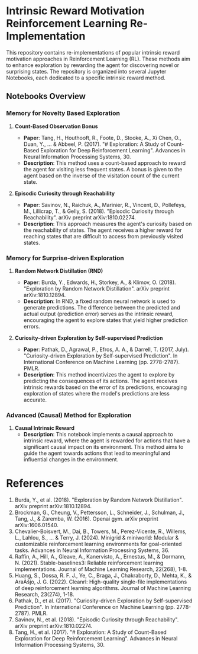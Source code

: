 # Intrinsic Reward Motivation Reinforcement Learning Re-Implementation

This repository contains re-implementations of popular intrinsic reward motivation approaches in Reinforcement Learning (RL). These methods aim to enhance exploration by rewarding the agent for discovering novel or surprising states. The repository is organized into several Jupyter Notebooks, each dedicated to a specific intrinsic reward method.

## Notebooks Overview

### Memory for Novelty Based Exploration

1. **Count-Based Observation Bonus**
   - **Paper**: Tang, H., Houthooft, R., Foote, D., Stooke, A., Xi Chen, O., Duan, Y., ... & Abbeel, P. (2017). "# Exploration: A Study of Count-Based Exploration for Deep Reinforcement Learning". Advances in Neural Information Processing Systems, 30.
   - **Description**: This method uses a count-based approach to reward the agent for visiting less frequent states. A bonus is given to the agent based on the inverse of the visitation count of the current state.

2. **Episodic Curiosity through Reachability**
   - **Paper**: Savinov, N., Raichuk, A., Marinier, R., Vincent, D., Pollefeys, M., Lillicrap, T., & Gelly, S. (2018). "Episodic Curiosity through Reachability". arXiv preprint arXiv:1810.02274.
   - **Description**: This approach measures the agent's curiosity based on the reachability of states. The agent receives a higher reward for reaching states that are difficult to access from previously visited states.

### Memory for Surprise-driven Exploration

1. **Random Network Distillation (RND)**
   - **Paper**: Burda, Y., Edwards, H., Storkey, A., & Klimov, O. (2018). "Exploration by Random Network Distillation". arXiv preprint arXiv:1810.12894.
   - **Description**: In RND, a fixed random neural network is used to generate predictions. The difference between the predicted and actual output (prediction error) serves as the intrinsic reward, encouraging the agent to explore states that yield higher prediction errors.

2. **Curiosity-driven Exploration by Self-supervised Prediction**
   - **Paper**: Pathak, D., Agrawal, P., Efros, A. A., & Darrell, T. (2017, July). "Curiosity-driven Exploration by Self-supervised Prediction". In International Conference on Machine Learning (pp. 2778-2787). PMLR.
   - **Description**: This method incentivizes the agent to explore by predicting the consequences of its actions. The agent receives intrinsic rewards based on the error of its predictions, encouraging exploration of states where the model's predictions are less accurate.

### Advanced (Causal) Method for Exploration

1. **Causal Intrinsic Reward**
   - **Description**: This notebook implements a causal approach to intrinsic reward, where the agent is rewarded for actions that have a significant causal impact on its environment. This method aims to guide the agent towards actions that lead to meaningful and influential changes in the environment.

# References
1. Burda, Y., et al. (2018). "Exploration by Random Network Distillation". arXiv preprint arXiv:1810.12894.
2. Brockman, G., Cheung, V., Pettersson, L., Schneider, J., Schulman, J., Tang, J., & Zaremba, W. (2016). Openai gym. arXiv preprint arXiv:1606.01540.
3. Chevalier-Boisvert, M., Dai, B., Towers, M., Perez-Vicente, R., Willems, L., Lahlou, S., ... & Terry, J. (2024). Minigrid & miniworld: Modular & customizable reinforcement learning environments for goal-oriented tasks. Advances in Neural Information Processing Systems, 36.
4. Raffin, A., Hill, A., Gleave, A., Kanervisto, A., Ernestus, M., & Dormann, N. (2021). Stable-baselines3: Reliable reinforcement learning implementations. Journal of Machine Learning Research, 22(268), 1-8.
5. Huang, S., Dossa, R. F. J., Ye, C., Braga, J., Chakraborty, D., Mehta, K., & AraÃšjo, J. G. (2022). Cleanrl: High-quality single-file implementations of deep reinforcement learning algorithms. Journal of Machine Learning Research, 23(274), 1-18.
6. Pathak, D., et al. (2017). "Curiosity-driven Exploration by Self-supervised Prediction". In International Conference on Machine Learning (pp. 2778-2787). PMLR.
7. Savinov, N., et al. (2018). "Episodic Curiosity through Reachability". arXiv preprint arXiv:1810.02274.
8. Tang, H., et al. (2017). "# Exploration: A Study of Count-Based Exploration for Deep Reinforcement Learning". Advances in Neural Information Processing Systems, 30.


